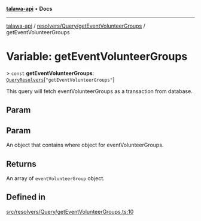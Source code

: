[**talawa-api**](../../../../README.md) • **Docs**

***

[talawa-api](../../../../modules.md) / [resolvers/Query/getEventVolunteerGroups](../README.md) / getEventVolunteerGroups

# Variable: getEventVolunteerGroups

\> `const` **getEventVolunteerGroups**: [`QueryResolvers`](../../../../types/generatedGraphQLTypes/type-aliases/QueryResolvers.md)\[`"getEventVolunteerGroups"`\]

This query will fetch eventVolunteerGroups as a transaction from database.

## Param

## Param

An object that contains where object for eventVolunteerGroups.

## Returns

An array of `eventVolunteerGroup` object.

## Defined in

[src/resolvers/Query/getEventVolunteerGroups.ts:10](https://github.com/PalisadoesFoundation/talawa-api/blob/f1c816bca43cc03a8c1bd303394e2550a50db017/src/resolvers/Query/getEventVolunteerGroups.ts#L10)
